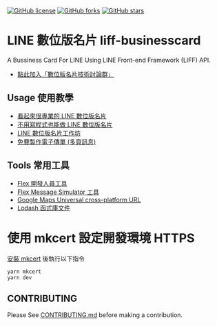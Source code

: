 [![GitHub license](https://img.shields.io/github/license/taichunmin/liff-businesscard)](https://github.com/taichunmin/liff-businesscard/blob/master/LICENSE)
[![GitHub forks](https://img.shields.io/github/forks/taichunmin/liff-businesscard)](https://github.com/taichunmin/liff-businesscard/network)
[![GitHub stars](https://img.shields.io/github/stars/taichunmin/liff-businesscard)](https://github.com/taichunmin/liff-businesscard/stargazers)

# LINE 數位版名片 liff-businesscard

A Bussiness Card For LINE Using LINE Front-end Framework (LIFF) API.

* [點此加入「數位版名片技術討論群」](https://lihi1.com/CVjIx/github)

## Usage 使用教學

* [看起來很專業的 LINE 數位版名片](https://taichunmin.idv.tw/blog/2020-07-12-liff-businesscard.html)
* [不用寫程式也能做 LINE 數位版名片](https://taichunmin.idv.tw/blog/2020-07-21-liff-businesscard.html)
* [LINE 數位版名片工作坊](https://taichunmin.idv.tw/blog/2020-10-14-liff-businesscard-workshop.html)
* [免費製作電子傳單 (多頁訊息)](https://taichunmin.idv.tw/blog/2021-07-09-line-card-create-carousel-1.html)

## Tools 常用工具

* [Flex 開發人員工具](https://www.line-community.me/product_detail?botid=5efadf20851f74ab9c189ff6)
* [Flex Message Simulator 工具](https://developers.line.biz/flex-simulator/)
* [Google Maps Universal cross-platform URL](https://developers.google.com/maps/documentation/urls/guide)
* [Lodash 函式庫文件](https://lodash.com/docs/)

# 使用 mkcert 設定開發環境 HTTPS

[安裝 mkcert](https://github.com/FiloSottile/mkcert) 後執行以下指令

```
yarn mkcert
yarn dev
```

## CONTRIBUTING

Please See [CONTRIBUTING.md](./CONTRIBUTING.md) before making a contribution.
